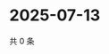 # 2025-07-13

共 0 条

<!-- BEGIN ZHIHUVIDEO -->
<!-- 最后更新时间 Sun Jul 13 2025 01:09:31 GMT+0800 (China Standard Time) -->

<!-- END ZHIHUVIDEO -->
